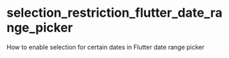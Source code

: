 # selection_restriction_flutter_date_range_picker
How to enable selection for certain dates in Flutter date range picker